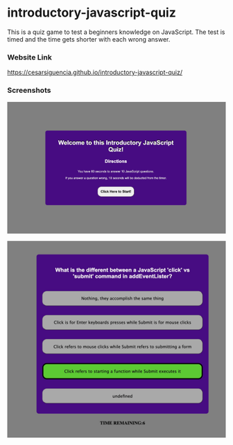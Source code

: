 # introductory-javascript-quiz

This is a quiz game to test a beginners knowledge on JavaScript. The test is timed and the time gets shorter with each wrong answer.

### Website Link

https://cesarsiguencia.github.io/introductory-javascript-quiz/

### Screenshots 
![Screenshot 1](/screenshots/screenshot-1.jpeg)

![Screenshot 2](/screenshots/screenshot-2.jpeg)